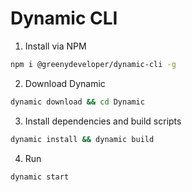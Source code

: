 # Dynamic CLI 

1. Install via NPM 
```bash
npm i @greenydeveloper/dynamic-cli -g
```

2. Download Dynamic
```bash
dynamic download && cd Dynamic
```

3. Install dependencies and build scripts
```bash
dynamic install && dynamic build
```

4. Run
```bash
dynamic start
```

